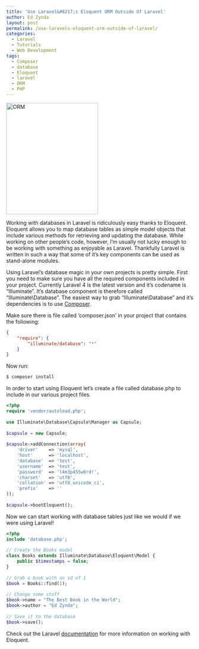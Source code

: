 ```yaml
---
title: 'Use Laravel&#8217;s Eloquent ORM Outside Of Laravel'
author: Ed Zynda
layout: post
permalink: /use-laravels-eloquent-orm-outside-of-laravel/
categories:
  - Laravel
  - Tutorials
  - Web Development
tags:
  - Composer
  - database
  - Eloquent
  - laravel
  - ORM
  - PHP
---
```

[<img class="alignright size-medium wp-image-484" alt="ORM" src="http://www.edzynda.com/media/orm-247x300.jpg" width="247" height="300" />][1]

Working with databases in Laravel is ridiculously easy thanks to Eloquent. Eloquent allows you to map database tables as simple model objects that include various methods for retrieving and updating the database. While working on other people&#8217;s code, however, I&#8217;m usually not lucky enough to be working with something as enjoyable as Laravel. Thankfully Laravel is written in such a way that some of it&#8217;s key components can be used as stand-alone modules.

Using Laravel&#8217;s database magic in your own projects is pretty simple. First you need to make sure you have all the required components included in your project. Currently Laravel 4 is the latest version and it&#8217;s codename is &#8220;Illuminate&#8221;. It&#8217;s database component is therefore called &#8220;Illuminate\Database&#8221;. The easiest way to grab &#8220;Illuminate\Database&#8221; and it&#8217;s dependencies is to use <a title="Composer" href="http://getcomposer.org/" target="_blank">Composer</a>.

Make sure there is file called &#8216;composer.json&#8217; in your project that contains the following:  

```json  
{
    "require": {
        "illuminate/database": "*"
    }
}
```

Now run:  

```bash  
$ composer install  
```  
In order to start using Eloquent let&#8217;s create a file called database.php to include in our various project files.  

```php  
<?php  
require 'vendor/autoload.php';  
 
use Illuminate\Database\Capsule\Manager as Capsule;  
 
$capsule = new Capsule; 
 
$capsule->addConnection(array(
    'driver'    => 'mysql',
    'host'      => 'localhost',
    'database'  => 'test',
    'username'  => 'test',
    'password'  => 'l4m3p455w0rd!',
    'charset'   => 'utf8',
    'collation' => 'utf8_unicode_ci',
    'prefix'    => ''
));
 
$capsule->bootEloquent();
```
  
Now we can start working with database tables just like we would if we were using Laravel!  

```php  
<?php 
include 'database.php'; 
 
// Create the Books model 
class Books extends Illuminate\Database\Eloquent\Model {
    public $timestamps = false;
}
 
// Grab a book with an id of 1 
$book = Books::find(1); 
 
// Change some stuff 
$book->name = "The Best Book in the World";
$book->author = "Ed Zynda";
 
// Save it to the database
$book->save();
```
  
Check out the Laravel <a title="Laravel Eloquent documentation" href="http://laravel.com/docs/eloquent" target="_blank">documentation</a> for more information on working with Eloquent.

 [1]: http://www.edzynda.com/media/orm.jpg